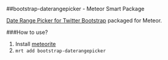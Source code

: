 ##bootstrap-daterangepicker - Meteor Smart Package

[Date Range Picker for Twitter Bootstrap](https://github.com/dangrossman/bootstrap-daterangepicker) packaged for Meteor.

###How to use?

1. Install [meteorite](https://github.com/oortcloud/meteorite)
2. `mrt add bootstrap-daterangepicker`
